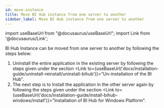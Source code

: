 ```yaml
---
id: move-instance
title: Move BI Hub instance from one server to another
sidebar_label: Move BI Hub instance from one server to another
---
```


import useBaseUrl from "@docusaurus/useBaseUrl";
import Link from '@docusaurus/Link';

BI Hub Instance can be moved from one server to another by following the steps below:

1. Uninstall the entire application in the existing server by following the steps given under the section <Link to={useBaseUrl('docs/installation-guide/uninstall-reinstall/uninstall-bihub')}>"Un-installation of the BI Hub"</Link>.
1. The next step is to Install the application in the other server again by following the steps given under the section <Link to={useBaseUrl('docs/installation-guide/install-bihub-windows/install')}>"Installation of BI Hub for Windows Platform"</Link>.